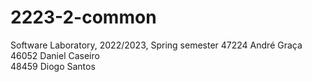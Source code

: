 # 2223-2-common
Software Laboratory, 2022/2023, Spring semester
47224 André Graça\
46052 Daniel Caseiro\
48459 Diogo Santos
